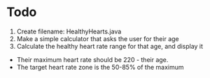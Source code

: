# Todo

1. Create filename: HealthyHearts.java
2. Make a simple calculator that asks the user for their age
3. Calculate the healthy heart rate range for that age, and display it

- Their maximum heart rate should be 220 - their age.
- The target heart rate zone is the 50-85% of the maximum